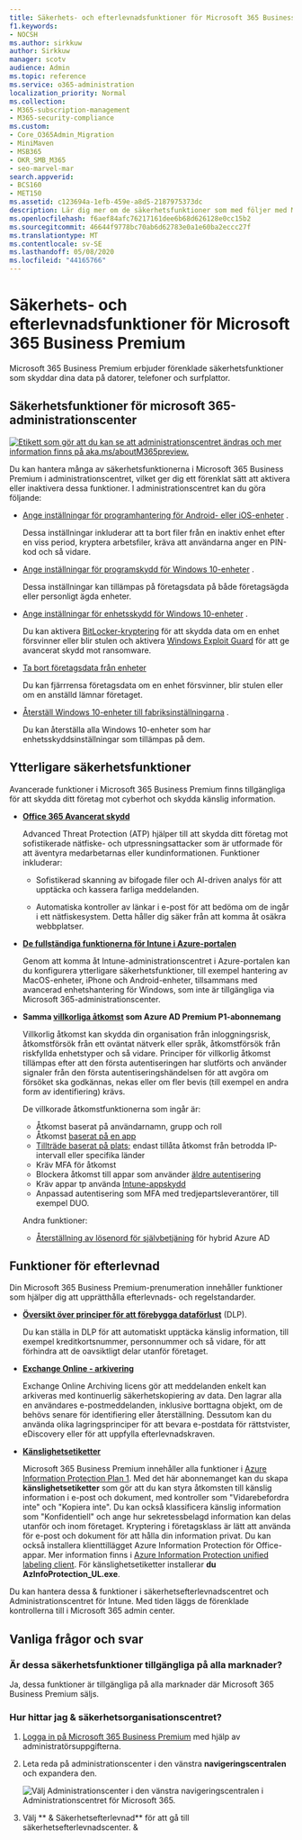 ```yaml
---
title: Säkerhets- och efterlevnadsfunktioner för Microsoft 365 Business Premium
f1.keywords:
- NOCSH
ms.author: sirkkuw
author: Sirkkuw
manager: scotv
audience: Admin
ms.topic: reference
ms.service: o365-administration
localization_priority: Normal
ms.collection:
- M365-subscription-management
- M365-security-compliance
ms.custom:
- Core_O365Admin_Migration
- MiniMaven
- MSB365
- OKR_SMB_M365
- seo-marvel-mar
search.appverid:
- BCS160
- MET150
ms.assetid: c123694a-1efb-459e-a8d5-2187975373dc
description: Lär dig mer om de säkerhetsfunktioner som med följer med Microsoft 365 Business Premium för att skydda dina data på datorer, telefoner och surfplattor.
ms.openlocfilehash: f6aef84afc76217161dee6b68d626128e0cc15b2
ms.sourcegitcommit: 46644f9778bc70ab6d62783e0a1e60ba2eccc27f
ms.translationtype: MT
ms.contentlocale: sv-SE
ms.lasthandoff: 05/08/2020
ms.locfileid: "44165766"
---
```

# <a name="microsoft-365-business-premium-security-and-compliance-features"></a>Säkerhets- och efterlevnadsfunktioner för Microsoft 365 Business Premium

Microsoft 365 Business Premium erbjuder förenklade säkerhetsfunktioner som skyddar dina data på datorer, telefoner och surfplattor.
    
## <a name="microsoft-365-admin-center-security-features"></a>Säkerhetsfunktioner för microsoft 365-administrationscenter

[![Etikett som gör att du kan se att administrationscentret ändras och mer information finns på aka.ms/aboutM365preview.](../media/m365admincenterchanging.png)](https://docs.microsoft.com/office365/admin/microsoft-365-admin-center-preview)

Du kan hantera många av säkerhetsfunktionerna i Microsoft 365 Business Premium i administrationscentret, vilket ger dig ett förenklat sätt att aktivera eller inaktivera dessa funktioner. I administrationscentret kan du göra följande:
  
- [Ange inställningar för programhantering för Android- eller iOS-enheter](app-protection-settings-for-android-and-ios.md) . 
    
    Dessa inställningar inkluderar att ta bort filer från en inaktiv enhet efter en viss period, kryptera arbetsfiler, kräva att användarna anger en PIN-kod och så vidare.
    
- [Ange inställningar för programskydd för Windows 10-enheter](protection-settings-for-windows-10-devices.md) . 
    
    Dessa inställningar kan tillämpas på företagsdata på både företagsägda eller personligt ägda enheter.
    
- [Ange inställningar för enhetsskydd för Windows 10-enheter](protection-settings-for-windows-10-pcs.md) . 
    
    Du kan aktivera [BitLocker-kryptering](https://go.microsoft.com/fwlink/p/?linkid=871405) för att skydda data om en enhet försvinner eller blir stulen och aktivera [Windows Exploit Guard](https://docs.microsoft.com/windows/security/threat-protection/microsoft-defender-atp/enable-exploit-protection) för att ge avancerat skydd mot ransomware. 
    
- [Ta bort företagsdata från enheter](remove-company-data.md)
    
    Du kan fjärrrensa företagsdata om en enhet försvinner, blir stulen eller om en anställd lämnar företaget.
    
- [Återställ Windows 10-enheter till fabriksinställningarna](reset-devices-to-factory-settings.md) . 
    
    Du kan återställa alla Windows 10-enheter som har enhetsskyddsinställningar som tillämpas på dem.
    
## <a name="additional-security-features"></a>Ytterligare säkerhetsfunktioner 

Avancerade funktioner i Microsoft 365 Business Premium finns tillgängliga för att skydda ditt företag mot cyberhot och skydda känslig information.
  
- **[Office 365 Avancerat skydd](https://docs.microsoft.com/microsoft-365/security/office-365-security/office-365-atp)**
    
    Advanced Threat Protection (ATP) hjälper till att skydda ditt företag mot sofistikerade nätfiske- och utpressningsattacker som är utformade för att äventyra medarbetarnas eller kundinformationen. Funktioner inkluderar:
    
  - Sofistikerad skanning av bifogade filer och AI-driven analys för att upptäcka och kassera farliga meddelanden.
    
  - Automatiska kontroller av länkar i e-post för att bedöma om de ingår i ett nätfiskesystem. Detta håller dig säker från att komma åt osäkra webbplatser.

- **[De fullständiga funktionerna för Intune i Azure-portalen](https://go.microsoft.com/fwlink/p/?linkid=871403)**
    
    Genom att komma åt Intune-administrationscentret i Azure-portalen kan du konfigurera ytterligare säkerhetsfunktioner, till exempel hantering av MacOS-enheter, iPhone och Android-enheter, tillsammans med avancerad enhetshantering för Windows, som inte är tillgängliga via Microsoft 365-administrationscenter.
- **Samma [villkorliga åtkomst](https://docs.microsoft.com/azure/active-directory/conditional-access/overview) som Azure AD Premium P1-abonnemang**


    Villkorlig åtkomst kan skydda din organisation från inloggningsrisk, åtkomstförsök från ett oväntat nätverk eller språk, åtkomstförsök från riskfyllda enhetstyper och så vidare. Principer för villkorlig åtkomst tillämpas efter att den första autentiseringen har slutförts och använder signaler från den första autentiseringshändelsen för att avgöra om försöket ska godkännas, nekas eller om fler bevis (till exempel en andra form av identifiering) krävs.

    De villkorade åtkomstfunktionerna som ingår är:

    - Åtkomst baserat på användarnamn, grupp och roll
    - Åtkomst [baserat på en app](https://docs.microsoft.com/azure/active-directory/conditional-access/app-based-conditional-access) 
    - [Tillträde baserat på plats;](https://docs.microsoft.com/azure/active-directory/authentication/howto-registration-mfa-sspr-combined#conditional-access-policies-for-combined-registration)  endast tillåta åtkomst från betrodda IP-intervall eller specifika länder 
    - Kräv MFA för åtkomst
    - Blockera åtkomst till appar som använder [äldre autentisering](https://docs.microsoft.com/azure/active-directory/conditional-access/block-legacy-authentication)
    - Kräv appar tp använda [Intune-appskydd](https://docs.microsoft.com/azure/active-directory/conditional-access/app-protection-based-conditional-access)
    - Anpassad autentisering som MFA med tredjepartsleverantörer, till exempel DUO.
   
    Andra funktioner:
    - [Återställning av lösenord för självbetjäning](https://docs.microsoft.com/azure/active-directory/authentication/concept-sspr-customization) för hybrid Azure AD
    
## <a name="compliance-features"></a>Funktioner för efterlevnad

Din Microsoft 365 Business Premium-prenumeration innehåller funktioner som hjälper dig att upprätthålla efterlevnads- och regelstandarder.

- **[Översikt över principer för att förebygga dataförlust](https://docs.microsoft.com/microsoft-365/compliance/data-loss-prevention-policies)** (DLP). 
    
    Du kan ställa in DLP för att automatiskt upptäcka känslig information, till exempel kreditkortsnummer, personnummer och så vidare, för att förhindra att de oavsiktligt delar utanför företaget.
    
- **[Exchange Online - arkivering](https://products.office.com/exchange/microsoft-exchange-online-archiving-email)**
    
    Exchange Online Archiving licens gör att meddelanden enkelt kan arkiveras med kontinuerlig säkerhetskopiering av data. Den lagrar alla en användares e-postmeddelanden, inklusive borttagna objekt, om de behövs senare för identifiering eller återställning. Dessutom kan du använda olika lagringsprinciper för att bevara e-postdata för rättstvister, eDiscovery eller för att uppfylla efterlevnadskraven.
    
- **[Känslighetsetiketter](https://docs.microsoft.com/microsoft-365/compliance/sensitivity-labels)**

   Microsoft 365 Business Premium innehåller alla funktioner i [Azure Information Protection Plan 1](https://go.microsoft.com/fwlink/p/?linkid=871407). Med det här abonnemanget kan du skapa **känslighetsetiketter** som gör att du kan styra åtkomsten till känslig information i e-post och dokument, med kontroller som "Vidarebefordra inte" och "Kopiera inte". Du kan också klassificera känslig information som "Konfidentiell" och ange hur sekretessbelagd information kan delas utanför och inom företaget. Kryptering i företagsklass är lätt att använda för e-post och dokument för att hålla din information privat. Du kan också installera klienttillägget Azure Information Protection för Office-appar. Mer information finns i [Azure Information Protection unified labeling client](https://docs.microsoft.com/azure/information-protection/rms-client/unifiedlabelingclient-version-release-history). För känslighetsetiketter installerar **du AzInfoProtection_UL.exe**.

Du kan hantera dessa &amp; funktioner i säkerhetsefterlevnadscentret och Administrationscentret för Intune. Med tiden läggs de förenklade kontrollerna till i Microsoft 365 admin center.
  
    
## <a name="faq"></a>Vanliga frågor och svar

 ### <a name="are-these-security-features-available-in-all-markets"></a>Är dessa säkerhetsfunktioner tillgängliga på alla marknader?
  
Ja, dessa funktioner är tillgängliga på alla marknader där Microsoft 365 Business Premium säljs.
  
### <a name="how-do-i-find-the-security-amp-compliance-center"></a>Hur hittar jag &amp; säkerhetsorganisationscentret?
  
1. [Logga in på Microsoft 365 Business Premium](https://portal.microsoft.com/) med hjälp av administratörsuppgifterna. 
    
2. Leta reda på administrationscenter i den vänstra **navigeringscentralen** och expandera den. 
    
    ![Välj Administrationscenter i den vänstra navigeringscentralen i Administrationscentret för Microsoft 365.](../media/fa4484f8-c637-45fd-a7bd-bdb3abfd6c03.png)
  
3. Välj ** &amp; Säkerhetsefterlevnad** för att gå till säkerhetsefterlevnadscenter. &amp;
